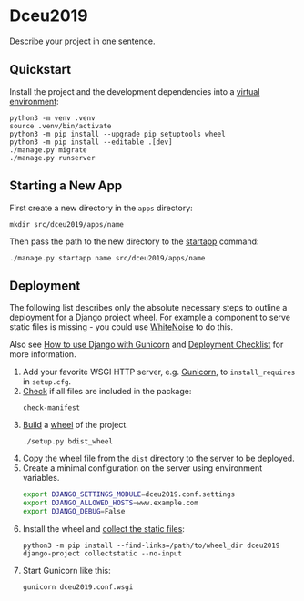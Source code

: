 # Dceu2019

Describe your project in one sentence.

## Quickstart

Install the project and the development dependencies into a [virtual environment](https://docs.python.org/3.7/tutorial/venv.html):

```console
python3 -m venv .venv
source .venv/bin/activate
python3 -m pip install --upgrade pip setuptools wheel
python3 -m pip install --editable .[dev]
./manage.py migrate
./manage.py runserver
```

## Starting a New App

First create a new directory in the `apps` directory:

```console
mkdir src/dceu2019/apps/name
```

Then pass the path to the new directory to the [startapp](https://docs.djangoproject.com/en/2.0/ref/django-admin/#django-admin-startapp) command:

```console
./manage.py startapp name src/dceu2019/apps/name
```

## Deployment

The following list describes only the absolute necessary steps to outline a deployment for a Django project wheel. For example a component to serve static files is missing - you could use [WhiteNoise](https://github.com/evansd/whitenoise/) to do this.

Also see [How to use Django with Gunicorn](https://docs.djangoproject.com/en/2.0/howto/deployment/wsgi/gunicorn/) and [Deployment Checklist](https://docs.djangoproject.com/en/2.0/howto/deployment/checklist/) for more information.

1.  Add your favorite WSGI HTTP server, e.g.  [Gunicorn](https://gunicorn.org/), to `install_requires` in `setup.cfg`.
2.  [Check](https://github.com/mgedmin/check-manifest) if all files are included in the package:
    ```console
    check-manifest
    ```
3.  [Build](https://packaging.python.org/tutorials/packaging-projects/#generating-distribution-archives) a [wheel](https://github.com/pypa/wheel) of the project.
    ```console
    ./setup.py bdist_wheel
    ```
4.  Copy the wheel file from the `dist` directory to the server to be deployed.
5.  Create a minimal configuration on the server using environment variables.
    ```bash
    export DJANGO_SETTINGS_MODULE=dceu2019.conf.settings
    export DJANGO_ALLOWED_HOSTS=www.example.com
    export DJANGO_DEBUG=False
    ```
6.  Install the wheel and [collect the static files](https://docs.djangoproject.com/en/2.0/ref/contrib/staticfiles/#django-admin-collectstatic):
    ```console
    python3 -m pip install --find-links=/path/to/wheel_dir dceu2019
    django-project collectstatic --no-input
    ```
7.  Start Gunicorn like this:
    ```console
    gunicorn dceu2019.conf.wsgi
    ```
